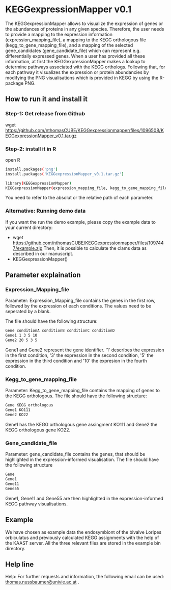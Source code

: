 # KEGGexpressionMapper v0.1
The KEGGexpressionMapper allows to visualize the expression of genes or the abundances of proteins in any given species. Therefore, the user needs to provide a mapping to the expression information (expression_mapping_file), a mapping to the KEGG orthologous file (kegg_to_gene_mapping_file), and a mapping of the selected gene_candidates (gene_candidate_file) which can represent e.g. differentially expressed genes. When a user has provided all these information, at first the KEGGexpressionMapper makes a lookup to determine 
pathways associated with the KEGG orthologs. Following that, for each pathway it visualizes the expression or protein abundancies by modifying the PNG visualisations which is provided in KEGG by using the R-package PNG.

## How to run it and install it

### Step-1: Get release from Github
wget https://github.com/nthomasCUBE/KEGGexpressionmapper/files/1096508/KEGGexpressionMapper_v0.1.tar.gz


### Step-2: install it in R
open R

```bash
install.packages('png')
install.packages('KEGGexpressionMapper_v0.1.tar.gz')

library(KEGGexpressionMapper)
KEGGexpressionMapper(expression_mapping_file, kegg_to_gene_mapping_file, gene_candidate_file)
```
You need to refer to the absolut or the relative path of each parameter.

### Alternative: Running demo data
If you want the run the demo example, please copy the example data to your current directory: 
- wget https://github.com/nthomasCUBE/KEGGexpressionmapper/files/1097447/example.zip
Then, it is possible to calculate the clams data as described in our manuscript.
- KEGGexpressionMapper()

## Parameter explaination
### Expression_Mapping_file
Parameter: Expression_Mapping_file contains the genes in the first row, followed by the expression of each conditions. The values need to be seperated by a blank.

The file should have the following structure:
```bash
Gene conditionA conditionB conditionC conditionD
Gene1 1 3 5 10
Gene2 20 5 3 5
```
Gene1 and Gene2 represent the gene identifier. '1' describes the expression in the first condition, '3' the expression in the second condition, '5' the expression in the third condition and '10' the expresion in the fourth condition.

### Kegg_to_gene_mapping_file
Parameter: Kegg_to_gene_mapping_file contains the mapping of genes to the KEGG orthologous.
The file should have the following structure:
```bash
Gene KEGG_orthologous
Gene1 KO111
Gene2 KO22
```
Gene1 has the KEGG orthologous gene assingment KO111 and Gene2 the KEGG orthologous gene KO22.

### Gene_candidate_file 
Parameter: gene_candidate_file contains the genes, that should be highlighted in the expression-informed visualisation.
The file should have the following structure
```bash
Gene
Gene1
Gene11
Gene55
```
Gene1, Gene11 and Gene55 are then highlighted in the expression-informed KEGG pathway visualisations.

## Example
We have chosen as example data the endosymbiont of the bivalve Loripes orbiculatus and previously calculated KEGG assignments
with the help of the KAAST server.  All the three relevant files are stored in the example bin directory.

## Help line
Help:
For further requests and information, the following email can be used: thomas.nussbaumer@univie.ac.at .



